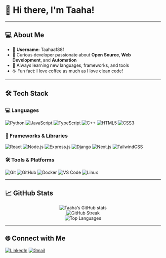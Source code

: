 # 👋 Hi there, I'm Taaha! 


---

## 💻 About Me

- 🎯 **Username:** Taahaa1881
- 🚀 Curious developer passionate about **Open Source**, **Web Development**, and **Automation**
- 🌱 Always learning new languages, frameworks, and tools
- ☕ Fun fact: I love coffee as much as I love clean code!

---

## 🛠️ Tech Stack

### 💻 Languages
![Python](https://img.shields.io/badge/-Python-3776AB?style=flat&logo=python&logoColor=white)
![JavaScript](https://img.shields.io/badge/-JavaScript-F7DF1E?style=flat&logo=javascript&logoColor=black)
![TypeScript](https://img.shields.io/badge/-TypeScript-3178C6?style=flat&logo=typescript&logoColor=white)
![C++](https://img.shields.io/badge/-C++-00599C?style=flat&logo=c%2B%2B&logoColor=white)
![HTML5](https://img.shields.io/badge/-HTML5-E34F26?style=flat&logo=html5&logoColor=white)
![CSS3](https://img.shields.io/badge/-CSS3-1572B6?style=flat&logo=css3&logoColor=white)

### 🚀 Frameworks & Libraries
![React](https://img.shields.io/badge/-React-61DAFB?style=flat&logo=react&logoColor=black)
![Node.js](https://img.shields.io/badge/-Node.js-339933?style=flat&logo=node.js&logoColor=white)
![Express.js](https://img.shields.io/badge/-Express.js-000000?style=flat&logo=express&logoColor=white)
![Django](https://img.shields.io/badge/-Django-092E20?style=flat&logo=django&logoColor=white)
![Next.js](https://img.shields.io/badge/-Next.js-000000?style=flat&logo=next.js&logoColor=white)
![TailwindCSS](https://img.shields.io/badge/-TailwindCSS-06B6D4?style=flat&logo=tailwind-css&logoColor=white)

### 🛠️ Tools & Platforms
![Git](https://img.shields.io/badge/-Git-F05032?style=flat&logo=git&logoColor=white)
![GitHub](https://img.shields.io/badge/-GitHub-181717?style=flat&logo=github&logoColor=white)
![Docker](https://img.shields.io/badge/-Docker-2496ED?style=flat&logo=docker&logoColor=white)
![VS Code](https://img.shields.io/badge/-VS%20Code-007ACC?style=flat&logo=visual-studio-code&logoColor=white)
![Linux](https://img.shields.io/badge/-Linux-FCC624?style=flat&logo=linux&logoColor=black)

---

## 📈 GitHub Stats

<p align="center">
  <img src="https://github-readme-stats.vercel.app/api?username=Taahaa1881&show_icons=true&theme=radical" alt="Taaha's GitHub stats" />
  <br>
  <img src="https://github-readme-streak-stats.herokuapp.com/?user=Taahaa1881&theme=radical" alt="GitHub Streak" />
  <br>
  <img src="https://github-readme-stats.vercel.app/api/top-langs/?username=Taahaa1881&layout=compact&theme=radical" alt="Top Languages" />
</p>

---

## 🌐 Connect with Me

[![LinkedIn](https://img.shields.io/badge/-LinkedIn-0A66C2?style=flat&logo=linkedin&logoColor=white)]([https://www.linkedin.com/in/your-linkedin/](https://www.linkedin.com/in/muhammad-taahaa-3078111b8/))
[![Gmail](https://img.shields.io/badge/-Email-D14836?style=flat&logo=gmail&logoColor=white)](mailto:mr.taaha16@gmail.com)
